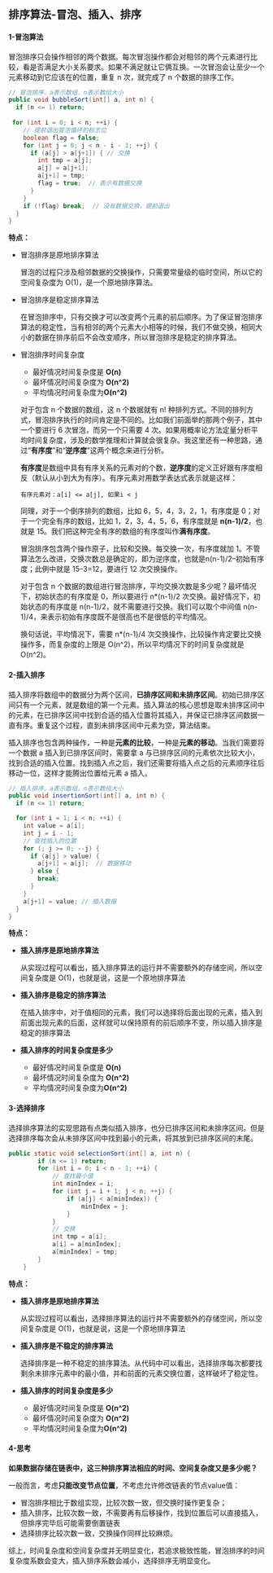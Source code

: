 ## 排序算法-冒泡、插入、排序

#### 1-冒泡算法

冒泡排序只会操作相邻的两个数据。每次冒泡操作都会对相邻的两个元素进行比较，看是否满足大小关系要求。如果不满足就让它俩互换。一次冒泡会让至少一个元素移动到它应该在的位置，重复 n 次，就完成了 n 个数据的排序工作。

```java
// 冒泡排序，a表示数组，n表示数组大小
public void bubbleSort(int[] a, int n) {
  if (n <= 1) return;
 
 for (int i = 0; i < n; ++i) {
    // 提前退出冒泡循环的标志位
    boolean flag = false;
    for (int j = 0; j < n - i - 1; ++j) {
      if (a[j] > a[j+1]) { // 交换
        int tmp = a[j];
        a[j] = a[j+1];
        a[j+1] = tmp;
        flag = true;  // 表示有数据交换      
      }
    }
    if (!flag) break;  // 没有数据交换，提前退出
  }
}
```

**特点：**

- 冒泡排序是原地排序算法

  冒泡的过程只涉及相邻数据的交换操作，只需要常量级的临时空间，所以它的空间复杂度为 O(1)，是一个原地排序算法。

- 冒泡排序是稳定排序算法

  在冒泡排序中，只有交换才可以改变两个元素的前后顺序。为了保证冒泡排序算法的稳定性，当有相邻的两个元素大小相等的时候，我们不做交换，相同大小的数据在排序前后不会改变顺序，所以冒泡排序是稳定的排序算法。

- 冒泡排序时间复杂度

  - 最好情况时间复杂度是 **O(n)**
  - 最坏情况时间复杂度为 **O(n^2)**
  - 平均情况时间复杂度为**O(n^2)**

  对于包含 n 个数据的数组，这 n 个数据就有 n! 种排列方式。不同的排列方式，冒泡排序执行的时间肯定是不同的。比如我们前面举的那两个例子，其中一个要进行 6 次冒泡，而另一个只需要 4 次。如果用概率论方法定量分析平均时间复杂度，涉及的数学推理和计算就会很复杂。我这里还有一种思路，通过“**有序度**”和“**逆序度**”这两个概念来进行分析。

  **有序度**是数组中具有有序关系的元素对的个数，**逆序度**的定义正好跟有序度相反（默认从小到大为有序）。有序元素对用数学表达式表示就是这样：

  ```
  有序元素对：a[i] <= a[j], 如果i < j
  ```

  同理，对于一个倒序排列的数组，比如 6，5，4，3，2，1，有序度是 0；对于一个完全有序的数组，比如 1，2，3，4，5，6，有序度就是 **n(n-1)/2**，也就是 15。我们把这种完全有序的数组的有序度叫作**满有序度**。

  冒泡排序包含两个操作原子，比较和交换。每交换一次，有序度就加 1。不管算法怎么改进，交换次数总是确定的，即为逆序度，也就是n(n-1)/2–初始有序度；此例中就是 15–3=12，要进行 12 次交换操作。

  对于包含 n 个数据的数组进行冒泡排序，平均交换次数是多少呢？最坏情况下，初始状态的有序度是 0，所以要进行 n*(n-1)/2 次交换。最好情况下，初始状态的有序度是 n(n-1)/2，就不需要进行交换。我们可以取个中间值 n(n-1)/4，来表示初始有序度既不是很高也不是很低的平均情况。

  换句话说，平均情况下，需要 n*(n-1)/4 次交换操作，比较操作肯定要比交换操作多，而复杂度的上限是 O(n^2)，所以平均情况下的时间复杂度就是 O(n^2)。

#### 2-插入排序

插入排序将数组中的数据分为两个区间，**已排序区间和未排序区间**。初始已排序区间只有一个元素，就是数组的第一个元素。插入算法的核心思想是取未排序区间中的元素，在已排序区间中找到合适的插入位置将其插入，并保证已排序区间数据一直有序。重复这个过程，直到未排序区间中元素为空，算法结束。

插入排序也包含两种操作，一种是**元素的比较**，一种是**元素的移动**。当我们需要将一个数据 a 插入到已排序区间时，需要拿 a 与已排序区间的元素依次比较大小，找到合适的插入位置。找到插入点之后，我们还需要将插入点之后的元素顺序往后移动一位，这样才能腾出位置给元素 a 插入。

```java
// 插入排序，a表示数组，n表示数组大小
public void insertionSort(int[] a, int n) {
  if (n <= 1) return;

  for (int i = 1; i < n; ++i) {
    int value = a[i];
    int j = i - 1;
    // 查找插入的位置
    for (; j >= 0; --j) {
      if (a[j] > value) {
        a[j+1] = a[j];  // 数据移动
      } else {
        break;
      }
    }
    a[j+1] = value; // 插入数据
  }
}
```

**特点：**

- **插入排序是原地排序算法**

  从实现过程可以看出，插入排序算法的运行并不需要额外的存储空间，所以空间复杂度是 O(1)，也就是说，这是一个原地排序算法

- **插入排序是稳定的排序算法**

  在插入排序中，对于值相同的元素，我们可以选择将后面出现的元素，插入到前面出现元素的后面，这样就可以保持原有的前后顺序不变，所以插入排序是稳定的排序算法

- **插入排序的时间复杂度是多少**

  - 最好情况时间复杂度是 **O(n)**
  - 最坏情况时间复杂度为 **O(n^2)**
  - 平均情况时间复杂度为**O(n^2)**

#### 3-选择排序

选择排序算法的实现思路有点类似插入排序，也分已排序区间和未排序区间。但是选择排序每次会从未排序区间中找到最小的元素，将其放到已排序区间的末尾。

```java
public static void selectionSort(int[] a, int n) {
        if (n <= 1) return;
        for (int i = 0; i < n - 1; ++i) {
            // 查找最小值
            int minIndex = i;
            for (int j = i + 1; j < n; ++j) {
                if (a[j] < a[minIndex]) {
                    minIndex = j;
                }
            }
            // 交换
            int tmp = a[i];
            a[i] = a[minIndex];
            a[minIndex] = tmp;
        }
    }
```

**特点：**

- **插入排序是原地排序算法**

  从实现过程可以看出，选择排序算法的运行并不需要额外的存储空间，所以空间复杂度是 O(1)，也就是说，这是一个原地排序算法

- **插入排序是不稳定的排序算法**

  选择排序是一种不稳定的排序算法。从代码中可以看出，选择排序每次都要找剩余未排序元素中的最小值，并和前面的元素交换位置，这样破坏了稳定性。

- **插入排序的时间复杂度是多少**

  - 最好情况时间复杂度是 **O(n^2)**
  - 最坏情况时间复杂度为 **O(n^2)**
  - 平均情况时间复杂度为**O(n^2)**

#### 4-思考

**如果数据存储在链表中，这三种排序算法相应的时间、空间复杂度又是多少呢？**

一般而言，考虑**只能改变节点位置**，不考虑允许修改链表的节点value值：

- 冒泡排序相比于数组实现，比较次数一致，但交换时操作更复杂；
- 插入排序，比较次数一致，不需要再有后移操作，找到位置后可以直接插入，但排序完毕后可能需要倒置链表
- 选择排序比较次数一致，交换操作同样比较麻烦。

综上，时间复杂度和空间复杂度并无明显变化，若追求极致性能，冒泡排序的时间复杂度系数会变大，插入排序系数会减小，选择排序无明显变化。